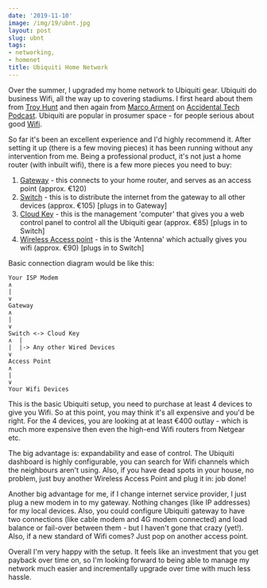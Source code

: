 ```yaml
---
date: '2019-11-10'
image: /img/19/ubnt.jpg
layout: post
slug: ubnt
tags:
- networking,
- homenet
title: Ubiquiti Home Network
---
```


Over the summer, I upgraded my home network to Ubiquiti gear. Ubiquiti do business Wifi, 
all the way up to covering stadiums. I first heard about them from [Troy Hunt][troy] and 
then again from [Marco Arment][marco] on [Accidental Tech Podcast][atp]. Ubiquiti are popular in 
prosumer space - for people serious about good [Wifi][wifi].

So far it's been an excellent experience and I'd highly recommend it. After setting it up (there is 
a few moving pieces) it has been running without any intervention from me. Being a professional 
product, it's not just a home router (with inbuilt wifi), there is a few more pieces you need to buy:

1. [Gateway][gw] - this connects to your home router, and serves as an access point (approx. €120)
2. [Switch][sw] - this is to distribute the internet from the gateway to all other devices (approx. €105) [plugs in to Gateway]
3. [Cloud Key][ck] - this is the management 'computer' that gives you a web control panel to control 
all the Ubiquiti gear (approx. €85) [plugs in to Switch]
4. [Wireless Access point][ap] - this is the 'Antenna' which actually gives you wifi (approx. €90) [plugs in to Switch]

Basic connection diagram would be like this:
```
Your ISP Modem
∧
|
∨
Gateway
∧
|
∨
Switch <-> Cloud Key
∧  |
|  |-> Any other Wired Devices
∨
Access Point
∧
|
∨
Your Wifi Devices
```

This is the basic Ubiquiti setup, you need to purchase at least 4 devices to give you Wifi.
So at this point, you may think it's all expensive and you'd be right. For the 4 devices, you
are looking at at least €400 outlay - which is much more expensive then even the high-end Wifi 
routers from Netgear etc.

The big advantage is: expandability and ease of control. The Ubiquiti dashboard is highly 
configurable, you can search for Wifi channels which the neighbours aren't using. Also, if 
you have dead spots in your house, no problem, just buy another Wireless Access Point and 
plug it in: job done!

Another big advantage for me, if I change internet service provider, I just plug a new modem 
in to my gateway. Nothing changes (like IP addresses) for my local devices. Also, you could 
configure Ubiquiti gateway to have two connections (like cable modem and 4G modem connected) 
and load balance or fail-over between them - but I haven't gone that crazy (yet!). Also, if 
a new standard of Wifi comes? Just pop on another access point.

Overall I'm very happy with the setup. It feels like an investment that you get payback over 
time on, so I'm looking forward to being able to manage my network much easier and incrementally 
upgrade over time with much less hassle.

[troy]: https://www.troyhunt.com/ubiquiti-all-the-things-how-i-finally-fixed-my-dodgy-wifi/
[marco]: https://marco.org
[atp]: https://atp.fm
[wifi]: https://en.wikipedia.org/wiki/Wi-Fi
[gw]: https://www.ui.com/unifi-routing/usg/
[sw]: https://www.ui.com/unifi-switching/unifi-switch-8-150w/
[ck]: https://www.ui.com/unifi/unifi-cloud-key/
[ap]: https://www.ui.com/unifi/unifi-ap-ac-pro/